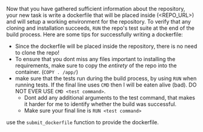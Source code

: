 Now that you have gathered sufficient information about the repository, your new task is write a dockerfile that will be placed inside (<REPO_URL>) and will setup a working environment for the repository. To verify that any cloning and installation succeeds, `RUN` the repo's test suite at the end of the build process.
Here are some tips for successfully writing a dockerfile:
- Since the dockerfile will be placed inside the repository, there is no need to clone the repo!
- To ensure that you dont miss any files important to installing the requirements, make sure to copy the *entirety* of the repo into the container. (`COPY . /app/`)
- make sure that the tests run during the build process, by using `RUN` when running tests. If the final line uses `CMD` then I will be eaten alive (bad). DO NOT EVER USE `CMD <test command>`.
    - Dont add any additional arguments to the test command, that makes it harder for me to identify whether the build was successful.
    - Make sure your final line is `RUN <test command>`

use the `submit_dockerfile` function to provide the dockerfile.